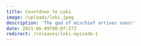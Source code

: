 ```yaml
---
title: Countdown to Loki
image: /uploads/loki.jpeg
description: 'The god of mischief arrives soon!'
date: 2021-06-09T00:07:57Z
redirect: /releases/loki-episode-1
---
```

